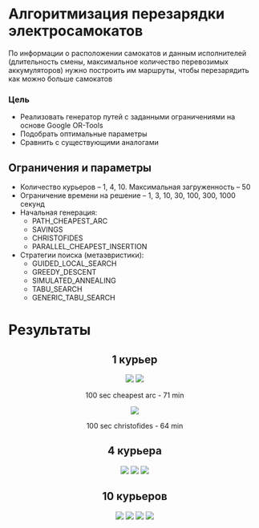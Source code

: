 # Алгоритмизация перезарядки электросамокатов
По информации о расположении самокатов и данным исполнителей (длительность смены, максимальное количество перевозимых аккумуляторов) нужно построить им маршруты, чтобы перезарядить как можно больше самокатов

### Цель
- Реализовать генератор путей с заданными ограничениями на основе Google OR-Tools
- Подобрать оптимальные параметры
- Сравнить с существующими аналогами

## Ограничения и параметры
- Количество курьеров – 1, 4, 10. Максимальная загруженность – 50
- Ограничение времени на решение – 1, 3, 10, 30, 100, 300, 1000 секунд
- Начальная генерация:
  * PATH_CHEAPEST_ARC
  * SAVINGS
  * CHRISTOFIDES
  * PARALLEL_CHEAPEST_INSERTION
- Стратегии поиска (метаэвристики):
  * GUIDED_LOCAL_SEARCH
  * GREEDY_DESCENT
  * SIMULATED_ANNEALING
  * TABU_SEARCH
  * GENERIC_TABU_SEARCH

# Результаты

<div align="center"> 
 
## 1 курьер

 
<img src=https://github.com/mozhayka/scooters-ortools/blob/master/presentation/images/1-courier.svg>
 
<img src="https://github.com/mozhayka/scooters-ortools/blob/master/graphics/input1/couriers-1/result-4296_tl-100s_meta-GUIDED-LOCAL-SEARCH_start-PATH-CHEAPEST-ARC_opt-N.svg">

100 sec cheapest arc - 71 min

<img src="https://github.com/mozhayka/scooters-ortools/blob/master/graphics/input1/couriers-1/result-3866_tl-100s_meta-GUIDED-LOCAL-SEARCH_start-CHRISTOFIDES_opt-N.svg" background-color="#ffffff">

100 sec christofides - 64 min

## 4 курьера

<img src=https://github.com/mozhayka/scooters-ortools/blob/master/presentation/images/compare_starts.svg>
 
<img src=https://github.com/mozhayka/scooters-ortools/blob/master/presentation/images/compare_metas.svg background-color="#ffffff">

<img src="https://github.com/mozhayka/scooters-ortools/blob/master/graphics/input4/couriers-4/result-26531_tl-1000s_meta-GUIDED-LOCAL-SEARCH_start-CHRISTOFIDES_opt-Y.svg" background-color="#ffffff">

## 10 курьеров

<img src=https://github.com/mozhayka/scooters-ortools/blob/master/graphics/input5/couriers-10/result-74445_tl-1000s_meta-GUIDED-LOCAL-SEARCH_start-PATH-CHEAPEST-ARC_opt-Y.svg>
 
<img src=https://github.com/mozhayka/scooters-ortools/blob/master/graphics/input5/couriers-10/result-74518_tl-1000s_meta-GUIDED-LOCAL-SEARCH_start-CHRISTOFIDES_opt-Y.svg>

<img src=https://github.com/mozhayka/scooters-ortools/blob/master/graphics/input5/couriers-10/result-75096_tl-300s_meta-GUIDED-LOCAL-SEARCH_start-PATH-CHEAPEST-ARC_opt-Y.svg>

<img src=https://github.com/mozhayka/scooters-ortools/blob/master/graphics/input5/couriers-10/result-76627_tl-1000s_meta-TABU-SEARCH_start-PATH-CHEAPEST-ARC_opt-Y.svg>

</div>
